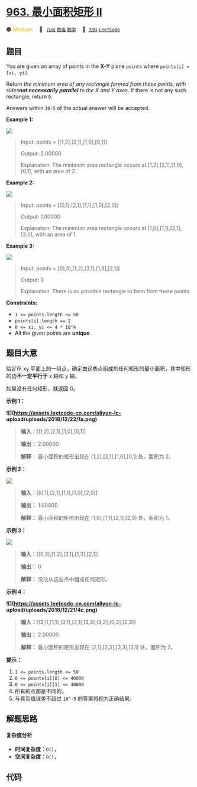 # [963. 最小面积矩形 II](https://2xiao.github.io/leetcode-js/problem/0963.html)

🟠 <font color=#ffb800>Medium</font>&emsp; 🔖&ensp; [`几何`](/tag/geometry.md) [`数组`](/tag/array.md) [`数学`](/tag/math.md)&emsp; 🔗&ensp;[`力扣`](https://leetcode.cn/problems/minimum-area-rectangle-ii) [`LeetCode`](https://leetcode.com/problems/minimum-area-rectangle-ii)

## 题目

You are given an array of points in the **X-Y** plane `points` where
`points[i] = [xi, yi]`.

Return _the minimum area of any rectangle formed from these points, with
sides**not necessarily parallel** to the X and Y axes_. If there is not any
such rectangle, return `0`.

Answers within `10-5` of the actual answer will be accepted.



**Example 1:**

![](https://assets.leetcode.com/uploads/2018/12/21/1a.png)

> Input: points = [[1,2],[2,1],[1,0],[0,1]]
> 
> Output: 2.00000
> 
> Explanation: The minimum area rectangle occurs at [1,2],[2,1],[1,0],[0,1], with an area of 2.

**Example 2:**

![](https://assets.leetcode.com/uploads/2018/12/22/2.png)

> Input: points = [[0,1],[2,1],[1,1],[1,0],[2,0]]
> 
> Output: 1.00000
> 
> Explanation: The minimum area rectangle occurs at [1,0],[1,1],[2,1],[2,0], with an area of 1.

**Example 3:**

![](https://assets.leetcode.com/uploads/2018/12/22/3.png)

> Input: points = [[0,3],[1,2],[3,1],[1,3],[2,1]]
> 
> Output: 0
> 
> Explanation: There is no possible rectangle to form from these points.

**Constraints:**

  * `1 <= points.length <= 50`
  * `points[i].length == 2`
  * `0 <= xi, yi <= 4 * 10^4`
  * All the given points are **unique**.


## 题目大意

给定在 xy 平面上的一组点，确定由这些点组成的任何矩形的最小面积，其中矩形的边**不一定平行于** x 轴和 y 轴。

如果没有任何矩形，就返回 0。



**示例 1：**

**![](https://assets.leetcode-cn.com/aliyun-lc-
upload/uploads/2018/12/22/1a.png)**

> 
> 
> 
> 
> 
> **输入：**[[1,2],[2,1],[1,0],[0,1]]
> 
> **输出：** 2.00000
> 
> **解释：** 最小面积的矩形出现在 [1,2],[2,1],[1,0],[0,1] 处，面积为 2。

**示例 2：**

![](https://assets.leetcode-cn.com/aliyun-lc-upload/uploads/2018/12/23/2.png)

> 
> 
> 
> 
> 
> **输入：**[[0,1],[2,1],[1,1],[1,0],[2,0]]
> 
> **输出：** 1.00000
> 
> **解释：** 最小面积的矩形出现在 [1,0],[1,1],[2,1],[2,0] 处，面积为 1。
> 
> 

**示例 3：**

![](https://assets.leetcode-cn.com/aliyun-lc-upload/uploads/2018/12/23/3.png)

> 
> 
> 
> 
> 
> **输入：**[[0,3],[1,2],[3,1],[1,3],[2,1]]
> 
> **输出：** 0
> 
> **解释：** 没法从这些点中组成任何矩形。
> 
> 

**示例 4：**

**![](https://assets.leetcode-cn.com/aliyun-lc-
upload/uploads/2018/12/21/4c.png)**

> 
> 
> 
> 
> 
> **输入：**[[3,1],[1,1],[0,1],[2,1],[3,3],[3,2],[0,2],[2,3]]
> 
> **输出：** 2.00000
> 
> **解释：** 最小面积的矩形出现在 [2,1],[2,3],[3,3],[3,1] 处，面积为 2。
> 
> 



**提示：**

  1. `1 <= points.length <= 50`
  2. `0 <= points[i][0] <= 40000`
  3. `0 <= points[i][1] <= 40000`
  4. 所有的点都是不同的。
  5. 与真实值误差不超过 `10^-5` 的答案将视为正确结果。


## 解题思路

#### 复杂度分析

- **时间复杂度**：`O()`，
- **空间复杂度**：`O()`，

## 代码

```javascript

```